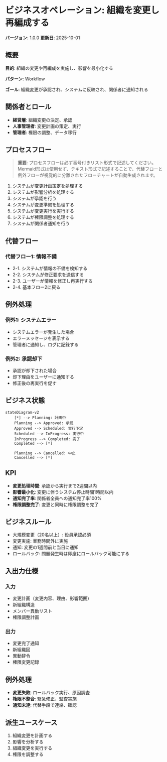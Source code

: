 # ビジネスオペレーション: 組織を変更し再編成する

**バージョン**: 1.0.0
**更新日**: 2025-10-01

## 概要

**目的**: 組織の変更や再編成を実施し、影響を最小化する

**パターン**: Workflow

**ゴール**: 組織変更が承認され、システムに反映され、関係者に通知される

## 関係者とロール

- **経営層**: 組織変更の決定、承認
- **人事管理者**: 変更計画の策定、実行
- **管理者**: 権限の調整、データ移行

## プロセスフロー

> **重要**: プロセスフローは必ず番号付きリスト形式で記述してください。
> Mermaid形式は使用せず、テキスト形式で記述することで、代替フローと例外フローが視覚的に分離されたフローチャートが自動生成されます。

1. システムが変更計画策定を処理する
2. システムが影響分析を処理する
3. システムが承認を行う
4. システムが変更準備を処理する
5. システムが変更実行を実行する
6. システムが権限調整を処理する
7. システムが関係者通知を行う

## 代替フロー

### 代替フロー1: 情報不備
- 2-1. システムが情報の不備を検知する
- 2-2. システムが修正要求を送信する
- 2-3. ユーザーが情報を修正し再実行する
- 2-4. 基本フロー2に戻る

## 例外処理

### 例外1: システムエラー
- システムエラーが発生した場合
- エラーメッセージを表示する
- 管理者に通知し、ログに記録する

### 例外2: 承認却下
- 承認が却下された場合
- 却下理由をユーザーに通知する
- 修正後の再実行を促す

## ビジネス状態

```mermaid
stateDiagram-v2
    [*] --> Planning: 計画中
    Planning --> Approved: 承認
    Approved --> Scheduled: 実行予定
    Scheduled --> InProgress: 実行中
    InProgress --> Completed: 完了
    Completed --> [*]

    Planning --> Cancelled: 中止
    Cancelled --> [*]
```

## KPI

- **変更処理時間**: 承認から実行まで2週間以内
- **影響最小化**: 変更に伴うシステム停止時間1時間以内
- **通知完了率**: 関係者全員への通知完了率100%
- **権限調整完了**: 変更と同時に権限調整を完了

## ビジネスルール

- 大規模変更（20名以上）: 役員承認必須
- 変更実施: 業務時間外に実施
- 通知: 変更の1週間前と当日に通知
- ロールバック: 問題発生時は即座にロールバック可能にする

## 入出力仕様

### 入力
- 変更計画（変更内容、理由、影響範囲）
- 新組織構造
- メンバー異動リスト
- 権限調整計画

### 出力
- 変更完了通知
- 新組織図
- 異動辞令
- 権限変更記録

## 例外処理

- **変更失敗**: ロールバック実行、原因調査
- **権限不整合**: 緊急修正、監査実施
- **通知未達**: 代替手段で連絡、確認

## 派生ユースケース

1. 組織変更を計画する
2. 影響を分析する
3. 組織変更を実行する
4. 権限を調整する
